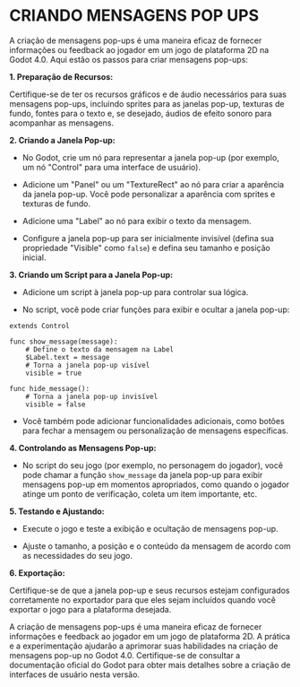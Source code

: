 # CRIANDO MENSAGENS POP UPS
A criação de mensagens pop-ups é uma maneira eficaz de fornecer informações ou feedback ao jogador em um jogo de plataforma 2D na Godot 4.0. Aqui estão os passos para criar mensagens pop-ups:

**1. Preparação de Recursos:**

Certifique-se de ter os recursos gráficos e de áudio necessários para suas mensagens pop-ups, incluindo sprites para as janelas pop-up, texturas de fundo, fontes para o texto e, se desejado, áudios de efeito sonoro para acompanhar as mensagens.

**2. Criando a Janela Pop-up:**

- No Godot, crie um nó para representar a janela pop-up (por exemplo, um nó "Control" para uma interface de usuário).

- Adicione um "Panel" ou um "TextureRect" ao nó para criar a aparência da janela pop-up. Você pode personalizar a aparência com sprites e texturas de fundo.

- Adicione uma "Label" ao nó para exibir o texto da mensagem.

- Configure a janela pop-up para ser inicialmente invisível (defina sua propriedade "Visible" como `false`) e defina seu tamanho e posição inicial.

**3. Criando um Script para a Janela Pop-up:**

- Adicione um script à janela pop-up para controlar sua lógica.

- No script, você pode criar funções para exibir e ocultar a janela pop-up:

```gdscript
extends Control

func show_message(message):
    # Define o texto da mensagem na Label
    $Label.text = message
    # Torna a janela pop-up visível
    visible = true

func hide_message():
    # Torna a janela pop-up invisível
    visible = false
```

- Você também pode adicionar funcionalidades adicionais, como botões para fechar a mensagem ou personalização de mensagens específicas.

**4. Controlando as Mensagens Pop-up:**

- No script do seu jogo (por exemplo, no personagem do jogador), você pode chamar a função `show_message` da janela pop-up para exibir mensagens pop-up em momentos apropriados, como quando o jogador atinge um ponto de verificação, coleta um item importante, etc.

**5. Testando e Ajustando:**

- Execute o jogo e teste a exibição e ocultação de mensagens pop-up.

- Ajuste o tamanho, a posição e o conteúdo da mensagem de acordo com as necessidades do seu jogo.

**6. Exportação:**

Certifique-se de que a janela pop-up e seus recursos estejam configurados corretamente no exportador para que eles sejam incluídos quando você exportar o jogo para a plataforma desejada.

A criação de mensagens pop-ups é uma maneira eficaz de fornecer informações e feedback ao jogador em um jogo de plataforma 2D. A prática e a experimentação ajudarão a aprimorar suas habilidades na criação de mensagens pop-up no Godot 4.0. Certifique-se de consultar a documentação oficial do Godot para obter mais detalhes sobre a criação de interfaces de usuário nesta versão.